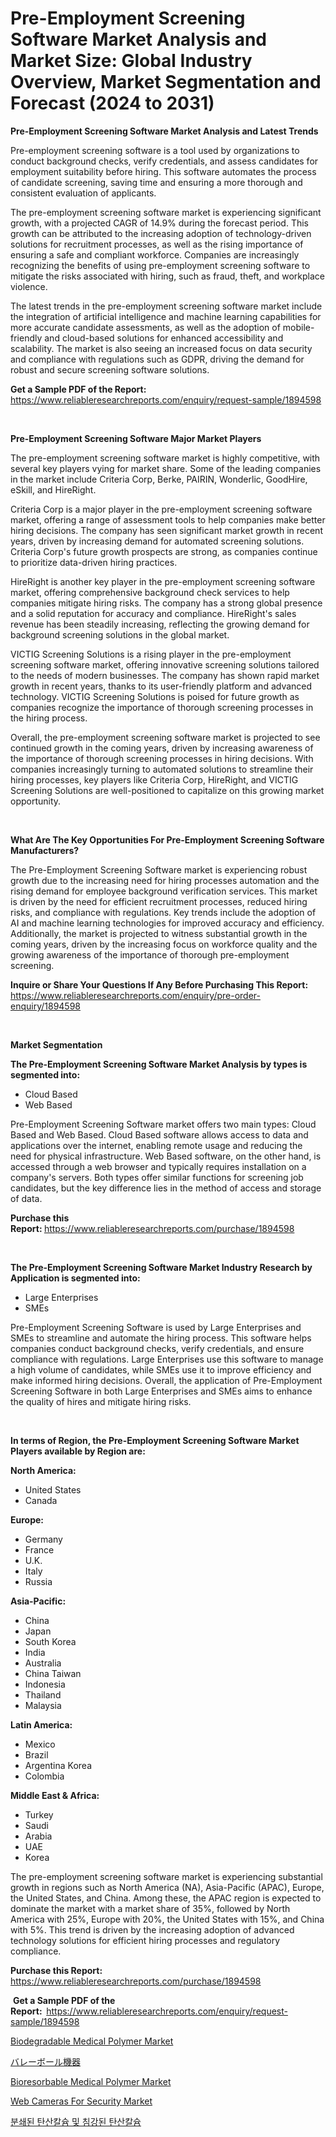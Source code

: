 <p><h1>Pre-Employment Screening Software Market Analysis and Market Size: Global Industry Overview, Market Segmentation and Forecast (2024 to 2031)</h1></p><p><strong>Pre-Employment Screening Software Market Analysis and Latest Trends</strong></p>
<p><p>Pre-employment screening software is a tool used by organizations to conduct background checks, verify credentials, and assess candidates for employment suitability before hiring. This software automates the process of candidate screening, saving time and ensuring a more thorough and consistent evaluation of applicants.</p><p>The pre-employment screening software market is experiencing significant growth, with a projected CAGR of 14.9% during the forecast period. This growth can be attributed to the increasing adoption of technology-driven solutions for recruitment processes, as well as the rising importance of ensuring a safe and compliant workforce. Companies are increasingly recognizing the benefits of using pre-employment screening software to mitigate the risks associated with hiring, such as fraud, theft, and workplace violence.</p><p>The latest trends in the pre-employment screening software market include the integration of artificial intelligence and machine learning capabilities for more accurate candidate assessments, as well as the adoption of mobile-friendly and cloud-based solutions for enhanced accessibility and scalability. The market is also seeing an increased focus on data security and compliance with regulations such as GDPR, driving the demand for robust and secure screening software solutions.</p></p>
<p><strong>Get a Sample PDF of the Report:&nbsp;</strong> <a href="https://www.reliableresearchreports.com/enquiry/request-sample/1894598">https://www.reliableresearchreports.com/enquiry/request-sample/1894598</a></p>
<p>&nbsp;</p>
<p><strong>Pre-Employment Screening Software Major Market Players</strong></p>
<p><p>The pre-employment screening software market is highly competitive, with several key players vying for market share. Some of the leading companies in the market include Criteria Corp, Berke, PAIRIN, Wonderlic, GoodHire, eSkill, and HireRight.</p><p>Criteria Corp is a major player in the pre-employment screening software market, offering a range of assessment tools to help companies make better hiring decisions. The company has seen significant market growth in recent years, driven by increasing demand for automated screening solutions. Criteria Corp's future growth prospects are strong, as companies continue to prioritize data-driven hiring practices.</p><p>HireRight is another key player in the pre-employment screening software market, offering comprehensive background check services to help companies mitigate hiring risks. The company has a strong global presence and a solid reputation for accuracy and compliance. HireRight's sales revenue has been steadily increasing, reflecting the growing demand for background screening solutions in the global market.</p><p>VICTIG Screening Solutions is a rising player in the pre-employment screening software market, offering innovative screening solutions tailored to the needs of modern businesses. The company has shown rapid market growth in recent years, thanks to its user-friendly platform and advanced technology. VICTIG Screening Solutions is poised for future growth as companies recognize the importance of thorough screening processes in the hiring process.</p><p>Overall, the pre-employment screening software market is projected to see continued growth in the coming years, driven by increasing awareness of the importance of thorough screening processes in hiring decisions. With companies increasingly turning to automated solutions to streamline their hiring processes, key players like Criteria Corp, HireRight, and VICTIG Screening Solutions are well-positioned to capitalize on this growing market opportunity.</p></p>
<p>&nbsp;</p>
<p><strong>What Are The Key Opportunities For Pre-Employment Screening Software Manufacturers?</strong></p>
<p><p>The Pre-Employment Screening Software market is experiencing robust growth due to the increasing need for hiring processes automation and the rising demand for employee background verification services. This market is driven by the need for efficient recruitment processes, reduced hiring risks, and compliance with regulations. Key trends include the adoption of AI and machine learning technologies for improved accuracy and efficiency. Additionally, the market is projected to witness substantial growth in the coming years, driven by the increasing focus on workforce quality and the growing awareness of the importance of thorough pre-employment screening.</p></p>
<p><strong>Inquire or Share Your Questions If Any Before Purchasing This Report:</strong> <a href="https://www.reliableresearchreports.com/enquiry/pre-order-enquiry/1894598">https://www.reliableresearchreports.com/enquiry/pre-order-enquiry/1894598</a></p>
<p>&nbsp;</p>
<p><strong>Market Segmentation</strong></p>
<p><strong>The Pre-Employment Screening Software Market Analysis by types is segmented into:</strong></p>
<p><ul><li>Cloud Based</li><li>Web Based</li></ul></p>
<p><p>Pre-Employment Screening Software market offers two main types: Cloud Based and Web Based. Cloud Based software allows access to data and applications over the internet, enabling remote usage and reducing the need for physical infrastructure. Web Based software, on the other hand, is accessed through a web browser and typically requires installation on a company's servers. Both types offer similar functions for screening job candidates, but the key difference lies in the method of access and storage of data.</p></p>
<p><strong>Purchase this Report:&nbsp;</strong><a href="https://www.reliableresearchreports.com/purchase/1894598">https://www.reliableresearchreports.com/purchase/1894598</a></p>
<p>&nbsp;</p>
<p><strong>The Pre-Employment Screening Software Market Industry Research by Application is segmented into:</strong></p>
<p><ul><li>Large Enterprises</li><li>SMEs</li></ul></p>
<p><p>Pre-Employment Screening Software is used by Large Enterprises and SMEs to streamline and automate the hiring process. This software helps companies conduct background checks, verify credentials, and ensure compliance with regulations. Large Enterprises use this software to manage a high volume of candidates, while SMEs use it to improve efficiency and make informed hiring decisions. Overall, the application of Pre-Employment Screening Software in both Large Enterprises and SMEs aims to enhance the quality of hires and mitigate hiring risks.</p></p>
<p>&nbsp;</p>
<p><strong>In terms of Region, the Pre-Employment Screening Software Market Players available by Region are:</strong></p>
<p>
    <p> <strong> North America: </strong>
        <ul>
            <li>United States</li>
            <li>Canada</li>
        </ul>
        </p> 
    <p> <strong> Europe: </strong>
        <ul>
            <li>Germany</li>
            <li>France</li>
            <li>U.K.</li>
            <li>Italy</li>
            <li>Russia</li>
        </ul>
        </p> 
    <p> <strong> Asia-Pacific: </strong>
        <ul>
            <li>China</li>
            <li>Japan</li>
            <li>South Korea</li>
            <li>India</li>
            <li>Australia</li>
            <li>China Taiwan</li>
            <li>Indonesia</li>
            <li>Thailand</li>
            <li>Malaysia</li>
        </ul>
        </p> 
    <p> <strong> Latin America: </strong>
        <ul>
            <li>Mexico</li>
            <li>Brazil</li>
            <li>Argentina Korea</li>
            <li>Colombia</li>
        </ul>
        </p> 
    <p> <strong> Middle East & Africa: </strong>
        <ul>
            <li>Turkey</li>
            <li>Saudi</li>
            <li>Arabia</li>
            <li>UAE</li>
            <li>Korea</li>
        </ul>
    </p>
    </p>
<p><p>The pre-employment screening software market is experiencing substantial growth in regions such as North America (NA), Asia-Pacific (APAC), Europe, the United States, and China. Among these, the APAC region is expected to dominate the market with a market share of 35%, followed by North America with 25%, Europe with 20%, the United States with 15%, and China with 5%. This trend is driven by the increasing adoption of advanced technology solutions for efficient hiring processes and regulatory compliance.</p></p>
<p><strong>Purchase this Report: </strong><a href="https://www.reliableresearchreports.com/purchase/1894598">https://www.reliableresearchreports.com/purchase/1894598</a></p>
<p>&nbsp;<strong>Get a Sample PDF of the Report:&nbsp;&nbsp;</strong><a href="https://www.reliableresearchreports.com/enquiry/request-sample/1894598">https://www.reliableresearchreports.com/enquiry/request-sample/1894598</a></p>
<p><strong></strong></p>
<p><p><a href="https://picayune-night-cbd.notion.site/Biodegradable-Medical-Polymer-Market-Size-Focuses-on-Market-Dynamics-In-Depth-Analysis-and-Future-P-7249e743352d46daa14712c37f1cca7a">Biodegradable Medical Polymer Market</a></p><p><a href="https://medium.com/@klon646/%E3%83%90%E3%83%AC%E3%83%BC%E3%83%9C%E3%83%BC%E3%83%AB%E7%94%A8%E5%85%B7%E5%B8%82%E5%A0%B4%E3%81%AE%E3%83%A1%E3%83%88%E3%83%AA%E3%82%AF%E3%82%B9%E3%81%AE%E8%A7%A3%E8%AA%AD-%E5%B8%82%E5%A0%B4%E3%82%B7%E3%82%A7%E3%82%A2-%E3%83%88%E3%83%AC%E3%83%B3%E3%83%89-%E6%88%90%E9%95%B7%E3%83%91%E3%82%BF%E3%83%BC%E3%83%B3-270dee09e647">バレーボール機器</a></p><p><a href="https://butternut-bug-553.notion.site/Bioresorbable-Medical-Polymer-Market-Growth-Market-Trends-COVID-19-Impact-and-Forecasts-for-perio-e111c66c426547cd91e9aeb9f819c914">Bioresorbable Medical Polymer Market</a></p><p><a href="https://view.publitas.com/reportprime-1/web-cameras-for-security-market-growth-market-trends-covid-19-impact-and-forecasts-for-period-from-2024-2031/">Web Cameras For Security Market</a></p><p><a href="https://medium.com/@hmwfmardz236/%ED%95%B4%EB%8F%85%EB%90%9C-%EC%A7%80%EB%A9%B4-%EB%B0%8F-%EC%B9%A8%EC%A0%84%EB%90%9C-%ED%83%84%EC%82%B0-%EC%B9%BC%EC%8A%98-%EC%8B%9C%EC%9E%A5-%EC%A7%80%ED%91%9C-%EC%8B%9C%EC%9E%A5-%EC%A0%90%EC%9C%A0%EC%9C%A8-%EB%8F%99%ED%96%A5-%EB%B0%8F-%EC%84%B1%EC%9E%A5-%ED%8C%A8%ED%84%B4-13c75e921134">분쇄된 탄산칼슘 및 침강된 탄산칼슘</a></p></p>